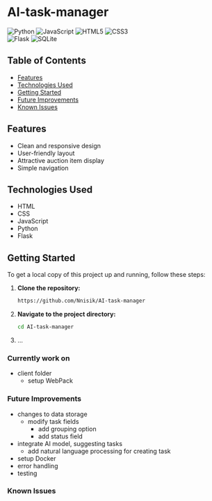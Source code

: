 # AI-task-manager
![Python](https://img.shields.io/badge/python-3670A0?style=for-the-badge&logo=python&logoColor=ffdd54)
![JavaScript](https://img.shields.io/badge/javascript-%23323330.svg?style=for-the-badge&logo=javascript&logoColor=%23F7DF1E)
![HTML5](https://img.shields.io/badge/html5-%23E34F26.svg?style=for-the-badge&logo=html5&logoColor=white)
![CSS3](https://img.shields.io/badge/css3-%231572B6.svg?style=for-the-badge&logo=css3&logoColor=white)</br>
![Flask](https://img.shields.io/badge/flask-%23000.svg?style=for-the-badge&logo=flask&logoColor=white)
![SQLite](https://img.shields.io/badge/sqlite-%2307405e.svg?style=for-the-badge&logo=sqlite&logoColor=white)

## Table of Contents
- [Features](#features)
- [Technologies Used](#technologies-used)
- [Getting Started](#getting-started)
- [Future Improvements](#future-improvements)
- [Known Issues](#known-issues)

## Features
- Clean and responsive design
- User-friendly layout
- Attractive auction item display
- Simple navigation

## Technologies Used
- HTML
- CSS
- JavaScript
- Python
- Flask

## Getting Started

To get a local copy of this project up and running, follow these steps:

1. **Clone the repository:**
   ```bash
   https://github.com/Nnisik/AI-task-manager
2. **Navigate to the project directory:**
   ```bash
   cd AI-task-manager
3. ...

### Currently work on
* client folder
  * setup WebPack

### Future Improvements
* changes to data storage
  * modify task fields
    * add grouping option
    * add status field
* integrate AI model, suggesting tasks
  * add natural language processing for creating task
* setup Docker
* error handling
* testing

### Known Issues
